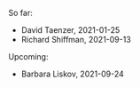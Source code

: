 So far:

- David Taenzer, 2021-01-25
- Richard Shiffman, 2021-09-13

Upcoming:

- Barbara Liskov, 2021-09-24
